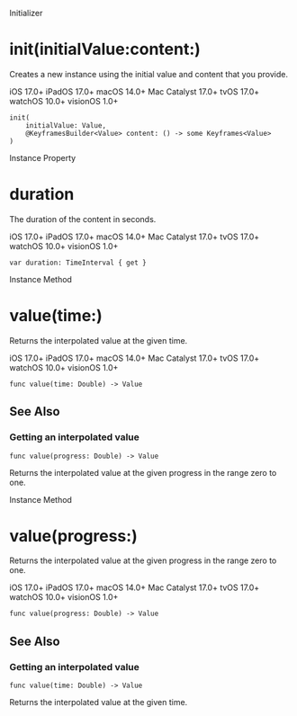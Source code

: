 Initializer

# init(initialValue:content:)

Creates a new instance using the initial value and content that you provide.

iOS 17.0+  iPadOS 17.0+  macOS 14.0+  Mac Catalyst 17.0+  tvOS 17.0+  watchOS
10.0+  visionOS 1.0+

    
    
    init(
        initialValue: Value,
        @KeyframesBuilder<Value> content: () -> some Keyframes<Value>
    )

Instance Property

# duration

The duration of the content in seconds.

iOS 17.0+  iPadOS 17.0+  macOS 14.0+  Mac Catalyst 17.0+  tvOS 17.0+  watchOS
10.0+  visionOS 1.0+

    
    
    var duration: TimeInterval { get }

Instance Method

# value(time:)

Returns the interpolated value at the given time.

iOS 17.0+  iPadOS 17.0+  macOS 14.0+  Mac Catalyst 17.0+  tvOS 17.0+  watchOS
10.0+  visionOS 1.0+

    
    
    func value(time: Double) -> Value

## See Also

### Getting an interpolated value

`func value(progress: Double) -> Value`

Returns the interpolated value at the given progress in the range zero to one.

Instance Method

# value(progress:)

Returns the interpolated value at the given progress in the range zero to one.

iOS 17.0+  iPadOS 17.0+  macOS 14.0+  Mac Catalyst 17.0+  tvOS 17.0+  watchOS
10.0+  visionOS 1.0+

    
    
    func value(progress: Double) -> Value

## See Also

### Getting an interpolated value

`func value(time: Double) -> Value`

Returns the interpolated value at the given time.

